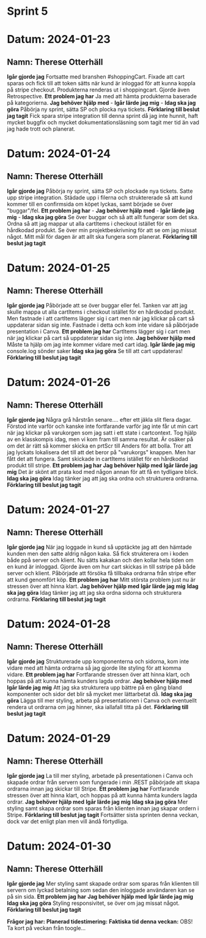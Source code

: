 # Sprint 5

# Datum: 2024-01-23

## Namn: Therese Otterhäll

**Igår gjorde jag** Fortsatte med branshen #shoppingCart. Fixade att cart sparas och fick till att token sätts när kund är inloggad för att kunna koppla på stripe checkout. Produkterna renderas ut i shoppingcart. Gjorde även Retrospective.
**Ett problem jag har** Ja med att hämta produkterna baserade på kategorierna.
**Jag behöver hjälp med** -
**Igår lärde jag mig** -
**Idag ska jag göra** Påbörja ny sprint, sätta SP och plocka nya tickets.
**Förklaring till beslut jag tagit** Fick spara stripe integration till denna sprint då jag inte hunnit, haft mycket buggfix och mycket dokumentationsläsning som tagit mer tid än vad jag hade trott och planerat.

# Datum: 2024-01-24

## Namn: Therese Otterhäll

**Igår gjorde jag** Påbörja ny sprint, sätta SP och plockade nya tickets. Satte upp stripe integration. Städade upp i filerna och struktererade så att kund kommer till en confirmsida om köpet lyckas, samt började se över "buggar"/fel.
**Ett problem jag har** -
**Jag behöver hjälp med** -
**Igår lärde jag mig** -
**Idag ska jag göra** Se över buggar och så att allt fungerar som det ska. Ordna så att jag mappar ut alla cartItems i checkout istället för en hårdkodad produkt. Se över min projektbeskrivning för att se om jag missat något. Mitt mål för dagen är att allt ska fungera som planerat.
**Förklaring till beslut jag tagit**

# Datum: 2024-01-25

## Namn: Therese Otterhäll

**Igår gjorde jag** Påbörjade att se över buggar eller fel. Tanken var att jag skulle mappa ut alla cartItems i checkout istället för en hårdkodad produkt. Men fastnade i att cartItems lägger sig i cart men när jag klickar på cart så uppdaterar sidan sig inte. Fastnade i detta och kom inte vidare så påbörjade presentation i Canva.
**Ett problem jag har** CartItems lägger sig i cart men när jag klickar på cart så uppdaterar sidan sig inte.
**Jag behöver hjälp med** Måste ta hjälp om jag inte kommer vidare med cart idag.
**Igår lärde jag mig** console.log sönder saker
**Idag ska jag göra** Se till att cart uppdateras!
**Förklaring till beslut jag tagit**

# Datum: 2024-01-26

## Namn: Therese Otterhäll

**Igår gjorde jag** Några grå hårstrån senare.... efter ett jäkla slit flera dagar. Förstod inte varför och kanske inte fortfarande varför jag inte får ut min cart när jag klickar på varukorgen som jag satt i ett state i cartcontext. Tog hjälp av en klasskompis idag, men vi kom fram till samma resultat. Är osäker på om det är rätt så kommer skicka en prtScr till Anders för att bolla. Tror att jag lyckats lokalisera det till att det beror på "varukorgs" knappen. Men har fått det att fungera. Samt skickade in cartItems istället för en hårdkodad produkt till stripe.
**Ett problem jag har**
**Jag behöver hjälp med**
**Igår lärde jag mig** Det är skönt att prata kod med någon annan för att få en tydligare blick.
**Idag ska jag göra** Idag tänker jag att jag ska ordna och strukturera ordrarna.
**Förklaring till beslut jag tagit**

# Datum: 2024-01-27

## Namn: Therese Otterhäll

**Igår gjorde jag** När jag loggade in kund så upptäckte jag att den hämtade kunden men den satte aldrig någon kaka. Så fick strukterera om i koden både ppå server och klient. Nu sätts kakakan och den kollar hela tiden om en kund är inloggad. Gjorde även om hur cart skickas in till sstripe på både server och klient. Påbörjade att försöka få tillbaka ordrarna från stripe efter att kund genomfört köp.
**Ett problem jag har** Mitt största problem just nu är stressen över att hinna klart.
**Jag behöver hjälp med**
**Igår lärde jag mig**
**Idag ska jag göra** Idag tänker jag att jag ska ordna sidorna och strukturera ordrarna.
**Förklaring till beslut jag tagit**

# Datum: 2024-01-28

## Namn: Therese Otterhäll

**Igår gjorde jag** Strukturerade upp komponenterna och sidorna, kom inte vidare med att hämta ordrarna så jag gjorde lite styling för att komma vidare.
**Ett problem jag har** Fortfarande stressen över att hinna klart, och hoppas på att kunna hämta kunders lagda ordrar.
**Jag behöver hjälp med**
**Igår lärde jag mig** Att jag ska strukturera upp bättre på en gång bland komponenter och sidor det blir så mycket mer lättarbetat då.
**Idag ska jag göra** Lägga till mer styling, arbeta på presentationen i Canva och eventuellt rendera ut ordrarna om jag hinner, ska iallafall titta på det.
**Förklaring till beslut jag tagit**

# Datum: 2024-01-29

## Namn: Therese Otterhäll

**Igår gjorde jag** La till mer styling, arbetade på presentationen i Canva och skapade ordrar från servern som fungerade i min .REST påbörjade att skapa ordrarna innan jag skickar till Stripe.
**Ett problem jag har** Fortfarande stressen över att hinna klart, och hoppas på att kunna hämta kunders lagda ordrar.
**Jag behöver hjälp med**
**Igår lärde jag mig**
**Idag ska jag göra** Mer styling samt skapa ordrar som sparas från klienten innan jag skapar ordern i Stripe.
**Förklaring till beslut jag tagit** Fortsätter sista sprinten denna veckan, dock var det enligt plan men vill ändå förtydliga.

# Datum: 2024-01-30

## Namn: Therese Otterhäll

**Igår gjorde jag** Mer styling samt skapade ordrar som sparas från klienten till servern om lyckad betalning som sedan den inloggade användaren kan se på sin sida.
**Ett problem jag har**
**Jag behöver hjälp med**
**Igår lärde jag mig**
**Idag ska jag göra** Styling responsivitet, se över om jag missat något.
**Förklaring till beslut jag tagit**

**Frågor jag har:**
**Planerad tidestimering:**
**Faktiska tid denna veckan:**
OBS! Ta kort på veckan från toogle...
